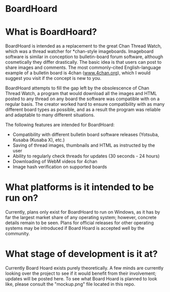 BoardHoard
==========

# What is BoardHoard?

BoardHoard is intended as a replacement to the great Chan Thread Watch, which was a thread watcher for *chan-style imageboards.
Imageboard software is similar in conception to bulletin-board forum software, although cosmetically they differ drastically. The basic idea is that users can post to share images and comments. The most commonly-cited English-language example of a bulletin board is 4chan (www.4chan.org), which I would suggest you visit if the concept is new to you.

BoardHoard attempts to fill the gap left by the obsolescence of Chan Thread Watch, a program that would download all the images and HTML posted to any thread on any board the software was compatible with on a regular basis. The creator worked hard to ensure compatibility with as many different board types as possible, and as a result the program was reliable and adaptable to many different situations.

The following features are intended for BoardHoard:

- Compatibility with different bulletin board software releases (Yotsuba, Kusaba (Kusaba X), etc.)
- Saving of thread images, thumbnails and HTML as instructed by the user
- Ability to regularly check threads for updates (30 seconds - 24 hours)
- Downloading of WebM videos for 4chan
- Image hash verification on supported boards

# What platforms is it intended to be run on?

Currently, plans only exist for BoardHoard to run on Windows, as it has by far the largest market share of any operating system; however, concrete details remain to be seen. Plans for official releases for other operating systems may be introduced if Board Hoard is accepted well by the community.

# What stage of development is it at?

Currently Board Hoard exists purely theoretically. A few minds are currently looking over the project to see if it would benefit from their involvement; updates will be posted here.
To see what Board Hoard is planned to look like, please consult the "mockup.png" file located in this repo.